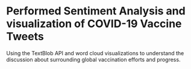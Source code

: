 # Performed Sentiment Analysis and visualization of COVID-19 Vaccine Tweets

Using the TextBlob API and word cloud visualizations to understand the discussion about surrounding global vaccination efforts and progress.
